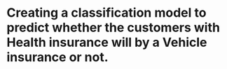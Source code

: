 # Creating a classification model to predict whether the customers with Health insurance will by a Vehicle insurance or not.
